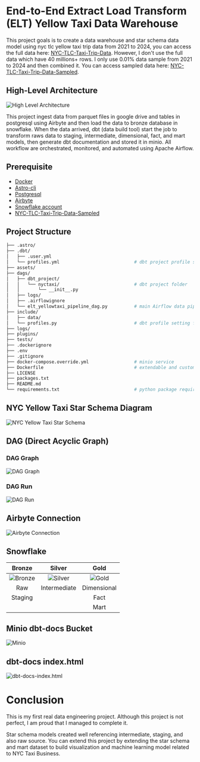 # End-to-End Extract Load Transform (ELT) Yellow Taxi Data Warehouse
This project goals is to create a data warehouse and star schema data model using nyc tlc yellow taxi trip data from 2021 to 2024, you can access the full data here: [NYC-TLC-Taxi-Trip-Data](https://www.nyc.gov/site/tlc/about/tlc-trip-record-data.page#). However, I don't use the full data which have 40 millions+ rows. I only use 0.01% data sample from 2021 to 2024 and then combined it. You can access sampled data here: [NYC-TLC-Taxi-Trip-Data-Sampled](https://drive.google.com/drive/folders/12HGoYKjYh8XQci7tGTqy6cE1MHSt_WBY?usp=sharing).

## High-Level Architecture

![High Level Architecture](https://drive.google.com/uc?export=view&id=1xMEXTWs0V0tez_9Kbo0PUFB5tDsOm7cm)

This project ingest data from parquet files in google drive and tables in postgresql using Airbyte and then load the data to bronze database in snowflake. When the data arrived, dbt (data build tool) start the job to transform raws data to staging, intermediate, dimensional, fact, and mart models, then generate dbt documentation and stored it in minio. All workflow are orchestrated, monitored, and automated using Apache Airflow.  

## Prerequisite
- [Docker](https://www.docker.com/get-started/)
- [Astro-cli](https://www.astronomer.io/docs/astro/cli/install-cli/)
- [Postgresql](https://www.docker.com/blog/how-to-use-the-postgres-docker-official-image/)
- [Airbyte](https://docs.airbyte.com/platform/using-airbyte/getting-started/oss-quickstart)
- [Snowflake account](https://www.snowflake.com/en/)
- [NYC-TLC-Taxi-Trip-Data-Sampled](https://drive.google.com/drive/folders/12HGoYKjYh8XQci7tGTqy6cE1MHSt_WBY?usp=sharing)

## Project Structure
```bash
├── .astro/
├── .dbt/                                       
│   ├── .user.yml
│   └── profiles.yml                            # dbt project profile setting
├── assets/
├── dags/
│   ├── dbt_project/
│   │   └── nyctaxi/                            # dbt project folder
│   │       └── __init__.py
│   ├── logs/
│   ├── .airflowignore
│   └── elt_yellowtaxi_pipeline_dag.py          # main Airflow data pipeline DAG
├── include/
│   ├── data/
│   └── profiles.py                             # dbt profile setting for integration with airflow
├── logs/
├── plugins/
├── tests/
├── .dockerignore
├── .env
├── .gitignore
├── docker-compose.override.yml                 # minio service
├── Dockerfile                                  # extendable and customizable airflow-astro image
├── LICENSE
├── packages.txt
├── README.md
└── requirements.txt                            # python package required (airflow provider and other libraries)
```
## NYC Yellow Taxi Star Schema Diagram
![NYC Yellow Taxi Star Schema](https://drive.google.com/uc?export=view&id=1mABdLnk9eZqPtT8bMbypNNo5MYWHYDca)

## DAG (Direct Acyclic Graph)
### DAG Graph
![DAG Graph](https://drive.google.com/uc?export=view&id=1ohdI2jsiW4YFV_sdvsq4gFf94g-T1ME1)
### DAG Run
![DAG Run](https://drive.google.com/uc?export=view&id=1kwfvqJJTod_CW-NTJmCPyes3u8nXotzz)

## Airbyte Connection
![Airbyte Connection](https://drive.google.com/uc?export=view&id=1WWbZIymh1L9Op9h2NgoBQXdqD4eCXdVe)

## Snowflake
| Bronze    | Silver   | Gold |
| :-------: | :------: | :-------: |
| ![Bronze](https://drive.google.com/uc?export=view&id=1OHime41bSTvuLjdvloHuxlwo0eURg8vs) | ![Silver](https://drive.google.com/uc?export=view&id=1HVwpm9VFohqMFz4AaLaK4f3hlm-61vpT) | ![Gold](https://drive.google.com/uc?export=view&id=1HG0dSp17A2Ol1I_gC6vaW3KR4SedgbHt) |
| Raw       | Intermediate   |   Dimensional |
| Staging   |                |   Fact        |
|           |                |   Mart        |

## Minio dbt-docs Bucket
![Minio](https://drive.google.com/uc?export=view&id=1d71afQzK5Mdv04BjibUh0FCGMFaENdrP)

## dbt-docs index.html
![dbt-docs-index.html](https://drive.google.com/uc?export=view&id=1y0BjhM9B4UQb4YAPxG60aMx7zkLE8QtZ)

# Conclusion
This is my first real data engineering project. Although this project is not perfect, I am proud that I managed to complete it. 

Star schema models created well referencing intermediate, staging, and also raw source. You can extend this project by extending the star schema and mart dataset to build visualization and machine learning model related to NYC Taxi Business.
